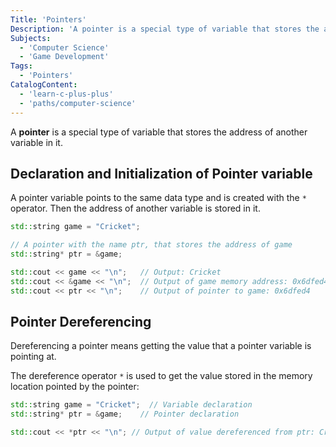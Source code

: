 ```yaml
---
Title: 'Pointers'
Description: 'A pointer is a special type of variable that stores the address of another variable in it. A pointer variable points to the same data type and is created with the  operator. Then the address of another variable is stored in it.'
Subjects:
  - 'Computer Science'
  - 'Game Development'
Tags:
  - 'Pointers'
CatalogContent:
  - 'learn-c-plus-plus'
  - 'paths/computer-science'
---
```


A **pointer** is a special type of variable that stores the address of another variable in it.

## Declaration and Initialization of Pointer variable

A pointer variable points to the same data type and is created with the `*` operator. Then the address of another variable is stored in it.

```cpp
std::string game = "Cricket";

// A pointer with the name ptr, that stores the address of game
std::string* ptr = &game;

std::cout << game << "\n";   // Output: Cricket
std::cout << &game << "\n";  // Output of game memory address: 0x6dfed4
std::cout << ptr << "\n";    // Output of pointer to game: 0x6dfed4
```

## Pointer Dereferencing

Dereferencing a pointer means getting the value that a pointer variable is pointing at.

The dereference operator `*` is used to get the value stored in the memory location pointed by the pointer:

```cpp
std::string game = "Cricket";  // Variable declaration
std::string* ptr = &game;    // Pointer declaration

std::cout << *ptr << "\n"; // Output of value dereferenced from ptr: Cricket
```
